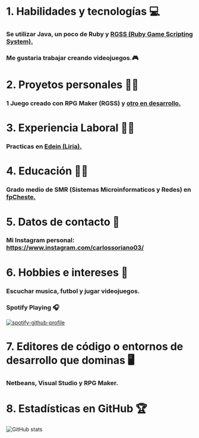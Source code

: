 # 1. Habilidades y tecnologías :computer:
### Se utilizar Java, un poco de Ruby y [RGSS (Ruby Game Scripting System).](https://whackahack.com/wiki/RGSS)

### Me gustaria trabajar creando videojuegos.🎮
# 2. Proyetos personales 🦸‍♂️
### 1 Juego creado con RPG Maker (RGSS) y [otro en desarrollo.](https://pokemontemporaldelta.blogspot.com/2022/12/pokemontemporaldelta.html)
# 3. Experiencia Laboral 👷‍♂️
### Practicas en [Edein (Liria).](https://edein.com/)
# 4. Educación 👨‍🎓
### Grado medio de SMR (Sistemas Microinformaticos y Redes) en [fpCheste.](https://www.google.com/maps/place/CIPFP+de+Cheste/@39.4793746,-0.6482411,17z/data=!3m1!4b1!4m6!3m5!1s0xd60f9d5c0038da9:0xf2e7ca9b83723c99!8m2!3d39.4793746!4d-0.6460524!16s%2Fg%2F11g8g42z28)
# 5. Datos de contacto :iphone:
### Mi Instagram personal: https://www.instagram.com/carlossoriano03/
# 6. Hobbies e intereses :money_with_wings:
### Escuchar musica, futbol y jugar videojuegos.

### Spotify Playing 🎧

[![spotify-github-profile](https://spotify-github-profile.vercel.app/api/view?uid=ntl5qc18a2r2q6kynlf5i5yni&cover_image=true&theme=default&show_offline=false&background_color=000000&interchange=true&bar_color=0ed408&bar_color_cover=false)](https://spotify-github-profile.vercel.app/api/view?uid=ntl5qc18a2r2q6kynlf5i5yni&redirect=true)

# 7. Editores de código o entornos de desarrollo que dominas 🖥
### Netbeans, Visual Studio y RPG Maker.
# 8. Estadísticas en GitHub 🏆
![GitHub stats](https://github-readme-stats.vercel.app/api?username=Carlos7678&show_icons=true&hide_border=true)




